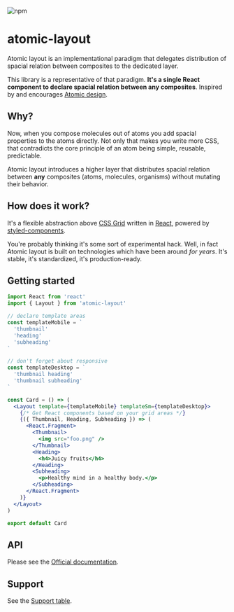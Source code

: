 ![npm](https://img.shields.io/npm/v/atomic-layout.svg)

# atomic-layout

Atomic layout is an implementational paradigm that delegates distribution of spacial relation between composites to the dedicated layer.

This library is a representative of that paradigm. **It's a single React component to declare spacial relation between any composites**. Inspired by and encourages [Atomic design](http://bradfrost.com/blog/post/atomic-web-design).

## Why?

Now, when you compose molecules out of atoms you add spacial properties to the atoms directly. Not only that makes you write more CSS, that contradicts the core principle of an atom being simple, reusable, predictable.

Atomic layout introduces a higher layer that distributes spacial relation between **any** composites (atoms, molecules, organisms) without mutating their behavior.

## How does it work?

It's a flexible abstraction above [CSS Grid](https://developer.mozilla.org/en-US/docs/Web/CSS/CSS_Grid_Layout) written in [React](https://reactjs.org/), powered by [styled-components](https://github.com/styled-components/styled-components).

You're probably thinking it's some sort of experimental hack. Well, in fact Atomic layout is built on technologies which have been around _for years_. It's stable, it's standardized, it's production-ready.

## Getting started

```jsx
import React from 'react'
import { Layout } from 'atomic-layout'

// declare template areas
const templateMobile = `
  'thumbnail'
  'heading'
  'subheading'
`

// don't forget about responsive
const templateDesktop = `
  'thumbnail heading'
  'thumbnail subheading'
`

const Card = () => (
  <Layout template={templateMobile} templateSm={templateDesktop}>
    {/* Get React components based on your grid areas */}
    {({ Thumbnail, Heading, Subheading }) => (
      <React.Fragment>
        <Thumbnail>
          <img src="foo.png" />
        </Thumbnail>
        <Heading>
          <h4>Juicy fruits</h4>
        </Heading>
        <Subheading>
          <p>Healthy mind in a healthy body.</p>
        </Subheading>
      </React.Fragment>
    )}
  </Layout>
)

export default Card
```

## API

Please see the [Official documentation](https://redd.gitbook.io/atomic-layout/).

## Support

See the [Support table](https://caniuse.com/#feat=css-grid).
